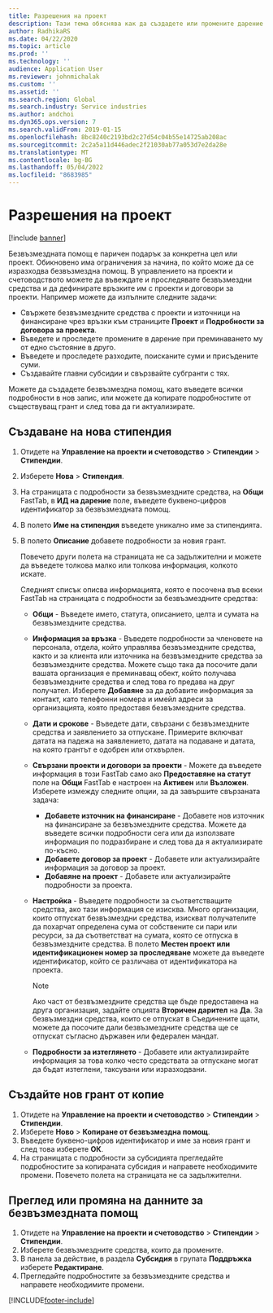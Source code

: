 ```yaml
---
title: Разрешения на проект
description: Тази тема обяснява как да създадете или промените дарение.
author: RadhikaRS
ms.date: 04/22/2020
ms.topic: article
ms.prod: ''
ms.technology: ''
audience: Application User
ms.reviewer: johnmichalak
ms.custom: ''
ms.assetid: ''
ms.search.region: Global
ms.search.industry: Service industries
ms.author: andchoi
ms.dyn365.ops.version: 7
ms.search.validFrom: 2019-01-15
ms.openlocfilehash: 8bc8240c2193bd2c27d54c04b55e14725ab208ac
ms.sourcegitcommit: 2c2a5a11d446adec2f21030ab77a053d7e2da28e
ms.translationtype: MT
ms.contentlocale: bg-BG
ms.lasthandoff: 05/04/2022
ms.locfileid: "8683985"
---
```

# <a name="project-grants"></a>Разрешения на проект

[!include [banner](../includes/banner.md)]

Безвъзмездната помощ е паричен подарък за конкретна цел или проект. Обикновено има ограничения за начина, по който може да се изразходва безвъзмездна помощ. В управлението на проекти и счетоводството можете да въвеждате и проследявате безвъзмездни средства и да дефинирате връзките им с проекти и договори за проекти. Например можете да изпълните следните задачи:

- Свържете безвъзмездните средства с проекти и източници на финансиране чрез връзки към страниците **Проект** и **Подробности за договора за проекта**.
- Въведете и проследете промените в дарение при преминаването му от едно състояние в друго.
- Въведете и проследете разходите, поисканите суми и присъдените суми.
- Създавайте главни субсидии и свързвайте субгранти с тях.

Можете да създадете безвъзмездна помощ, като въведете всички подробности в нов запис, или можете да копирате подробностите от съществуващ грант и след това да ги актуализирате.

## <a name="create-a-new-grant"></a>Създаване на нова стипендия

1. Отидете на **Управление на проекти и счетоводство** \> **Стипендии** \> **Стипендии**.
2. Изберете **Нова** \> **Стипендия**.
3. На страницата с подробности за безвъзмездните средства, на **Общи** FastTab, в **ИД на дарение** поле, въведете буквено-цифров идентификатор за безвъзмездната помощ.
4. В полето **Име на стипендия** въведете уникално име за стипендията.
5. В полето **Описание** добавете подробности за новия грант.

    Повечето други полета на страницата не са задължителни и можете да въведете толкова малко или толкова информация, колкото искате.

    Следният списък описва информацията, която е посочена във всеки FastTab на страницата с подробности за безвъзмездните средства:

    - **Общи** - Въведете името, статута, описанието, целта и сумата на безвъзмездните средства.
    - **Информация за връзка** - Въведете подробности за членовете на персонала, отдела, който управлява безвъзмездните средства, както и за клиента или източника на безвъзмездните средства за безвъзмездните средства. Можете също така да посочите дали вашата организация е преминаващ обект, който получава безвъзмездните средства и след това го предава на друг получател. Изберете **Добавяне** за да добавите информация за контакт, като телефонни номера и имейл адреси за организацията, която предоставя безвъзмездните средства.
    - **Дати и срокове** - Въведете дати, свързани с безвъзмездните средства и заявлението за отпускане. Примерите включват датата на падежа на заявлението, датата на подаване и датата, на която грантът е одобрен или отхвърлен.
    - **Свързани проекти и договори за проекти** - Можете да въведете информация в този FastTab само ако **Предоставяне на статут** поле на **Общи** FastTab е настроен на **Активен** или **Възложен**. Изберете измежду следните опции, за да завършите свързаната задача:

        - **Добавете източник на финансиране** - Добавете нов източник на финансиране за безвъзмездните средства. Можете да въведете всички подробности сега или да използвате информация по подразбиране и след това да я актуализирате по-късно.
        - **Добавете договор за проект** - Добавете или актуализирайте информация за договор за проект.
        - **Добавяне на проект** - Добавете или актуализирайте подробности за проекта.

    - **Настройка** - Въведете подробности за съответстващите средства, ако тази информация се изисква. Много организации, които отпускат безвъзмездни средства, изискват получателите да похарчат определена сума от собствените си пари или ресурси, за да съответстват на сумата, която се отпуска в безвъзмездните средства. В полето **Местен проект или идентификационен номер за проследяване** можете да въведете идентификатор, който се различава от идентификатора на проекта.

        > [!NOTE]
        > Ако част от безвъзмездните средства ще бъде предоставена на друга организация, задайте опцията **Вторичен дарител** на **Да**. За безвъзмездни средства, които се отпускат в Съединените щати, можете да посочите дали безвъзмездните средства ще се отпускат съгласно държавен или федерален мандат.

    - **Подробности за изтеглянето** - Добавете или актуализирайте информация за това колко често средствата за отпускане могат да бъдат изтеглени, таксувани или изразходвани.

## <a name="create-a-new-grant-from-a-copy"></a>Създайте нов грант от копие

1. Отидете на **Управление на проекти и счетоводство** \> **Стипендии** \> **Стипендии**.
2. Изберете **Ново** \> **Копиране от безвъзмездна помощ**.
3. Въведете буквено-цифров идентификатор и име за новия грант и след това изберете **ОК**.
4. На страницата с подробности за субсидията прегледайте подробностите за копираната субсидия и направете необходимите промени. Повечето полета на страницата не са задължителни.

## <a name="view-or-modify-grant-details"></a>Преглед или промяна на данните за безвъзмездната помощ

1. Отидете на **Управление на проекти и счетоводство** \> **Стипендии** \> **Стипендии**.
2. Изберете безвъзмездните средства, които да промените.
3. В панела за действие, в раздела **Субсидия** в групата **Поддръжка** изберете **Редактиране**.
4. Прегледайте подробностите за безвъзмездните средства и направете необходимите промени.


[!INCLUDE[footer-include](../includes/footer-banner.md)]